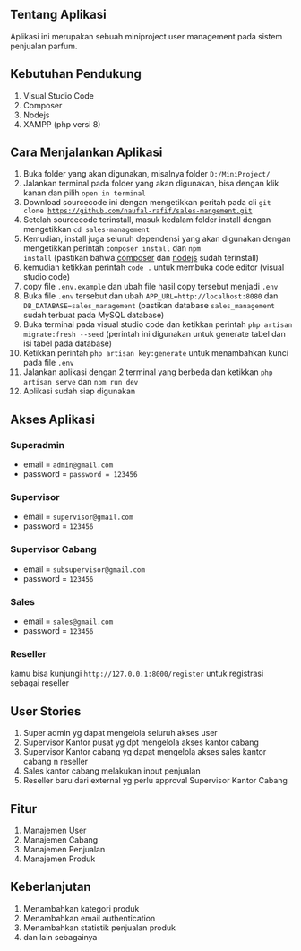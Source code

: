 ## Tentang Aplikasi
Aplikasi ini merupakan sebuah miniproject user management pada sistem penjualan parfum.

## Kebutuhan Pendukung
1. Visual Studio Code
2. Composer
3. Nodejs
4. XAMPP (php versi 8)

## Cara Menjalankan Aplikasi
1. Buka folder yang akan digunakan, misalnya folder <code>D:/MiniProject/</code>
2. Jalankan terminal pada folder yang akan digunakan, bisa dengan klik kanan dan pilih `open in terminal`
3. Download sourcecode ini dengan mengetikkan peritah pada cli <code>git clone https://github.com/naufal-rafif/sales-mangement.git</code>
4. Setelah sourcecode terinstall, masuk kedalam folder install dengan mengetikkan <code>cd sales-management</code> 
5. Kemudian, install juga seluruh dependensi yang akan digunakan dengan mengetikkan perintah <code>composer install</code> dan <code>npm install</code> (pastikan bahwa <a href="https://getcomposer.org/">composer</a> dan <a href="https://nodejs.org/en/download/">nodejs</a> sudah terinstall)
6. kemudian ketikkan perintah <code>code .</code> untuk membuka code editor (visual studio code)
7. copy file `.env.example` dan ubah file hasil copy tersebut menjadi `.env`
8. Buka file `.env` tersebut dan ubah `APP_URL=http://localhost:8080` dan `DB_DATABASE=sales_management` (pastikan database `sales_management` sudah terbuat pada MySQL database)
9. Buka terminal pada visual studio code dan ketikkan perintah `php artisan migrate:fresh --seed` (perintah ini digunakan untuk generate tabel dan isi tabel pada database)
10. Ketikkan perintah `php artisan key:generate` untuk menambahkan kunci pada file `.env`
11. Jalankan aplikasi dengan 2 terminal yang berbeda dan ketikkan `php artisan serve` dan `npm run dev`
12. Aplikasi sudah siap digunakan

## Akses Aplikasi
### Superadmin
- email = `admin@gmail.com`
- password = `password = 123456`
### Supervisor
- email = `supervisor@gmail.com`
- password = `123456`
### Supervisor Cabang
- email = `subsupervisor@gmail.com`
- password = `123456`
### Sales
- email = `sales@gmail.com`
- password = `123456`
### Reseller
kamu bisa kunjungi `http://127.0.0.1:8000/register` untuk registrasi sebagai reseller

## User Stories
1. Super admin yg dapat mengelola seluruh akses user
2. Supervisor Kantor pusat yg dpt mengelola akses kantor cabang
3. Supervisor Kantor cabang yg dapat mengelola akses sales kantor cabang n reseller
4. Sales kantor cabang melakukan input penjualan
5. Reseller baru dari external yg perlu approval Supervisor Kantor Cabang

## Fitur
1. Manajemen User
2. Manajemen Cabang
3. Manajemen Penjualan
4. Manajemen Produk

## Keberlanjutan
1. Menambahkan kategori produk
2. Menambahkan email authentication
3. Menambahkan statistik penjualan produk
4. dan lain sebagainya
